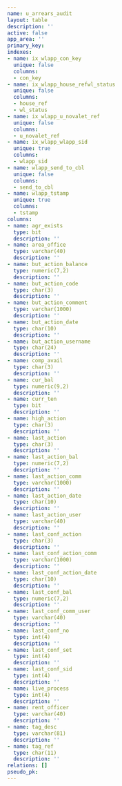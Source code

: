 ```yaml
---
name: u_arrears_audit
layout: table
description: ''
active: false
app_area: ''
primary_key: 
indexes:
- name: ix_wlapp_con_key
  unique: false
  columns:
  - con_key
- name: ix_wlapp_house_refwl_status
  unique: false
  columns:
  - house_ref
  - wl_status
- name: ix_wlapp_u_novalet_ref
  unique: false
  columns:
  - u_novalet_ref
- name: ix_wlapp_wlapp_sid
  unique: true
  columns:
  - wlapp_sid
- name: wlapp_send_to_cbl
  unique: false
  columns:
  - send_to_cbl
- name: wlapp_tstamp
  unique: true
  columns:
  - tstamp
columns:
- name: agr_exists
  type: bit
  description: ''
- name: area_office
  type: varchar(40)
  description: ''
- name: but_action_balance
  type: numeric(7,2)
  description: ''
- name: but_action_code
  type: char(3)
  description: ''
- name: but_action_comment
  type: varchar(1000)
  description: ''
- name: but_action_date
  type: char(10)
  description: ''
- name: but_action_username
  type: char(24)
  description: ''
- name: comp_avail
  type: char(3)
  description: ''
- name: cur_bal
  type: numeric(9,2)
  description: ''
- name: curr_ten
  type: bit
  description: ''
- name: high_action
  type: char(3)
  description: ''
- name: last_action
  type: char(3)
  description: ''
- name: last_action_bal
  type: numeric(7,2)
  description: ''
- name: last_action_comm
  type: varchar(1000)
  description: ''
- name: last_action_date
  type: char(10)
  description: ''
- name: last_action_user
  type: varchar(40)
  description: ''
- name: last_conf_action
  type: char(3)
  description: ''
- name: last_conf_action_comm
  type: varchar(1000)
  description: ''
- name: last_conf_action_date
  type: char(10)
  description: ''
- name: last_conf_bal
  type: numeric(7,2)
  description: ''
- name: last_conf_comm_user
  type: varchar(40)
  description: ''
- name: last_conf_no
  type: int(4)
  description: ''
- name: last_conf_set
  type: int(4)
  description: ''
- name: last_conf_sid
  type: int(4)
  description: ''
- name: live_process
  type: int(4)
  description: ''
- name: rent_officer
  type: varchar(40)
  description: ''
- name: tag_desc
  type: varchar(81)
  description: ''
- name: tag_ref
  type: char(11)
  description: ''
relations: []
pseudo_pk: 
---
```


